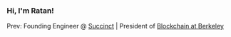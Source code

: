 ### Hi, I'm Ratan!

<!--
**ratankaliani/ratankaliani** is a ✨ _special_ ✨ repository because its `README.md` (this file) appears on your GitHub profile.

Here are some ideas to get you started:
-->

Prev: Founding Engineer @ [Succinct](https://succinct.xyz) | President of [Blockchain at Berkeley](https://blockchain.berkeley.edu)

<!-- [![Ratan's GitHub stats](https://github-readme-stats.vercel.app/api?username=ratankaliani)](https://github.com/anuraghazra=/github-readme-stats) -->
<!--
- 🤔 I’m looking for help with ...
- 💬 Ask me about ...
- 📫 How to reach me: ...
- 😄 Pronouns: ...
- ⚡ Fun fact: ...
-->

